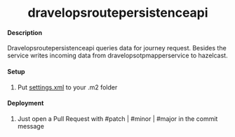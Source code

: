 <h1 align="center">dravelopsroutepersistenceapi</h1>

#### Description
Dravelopsroutepersistenceapi queries data for journey request.
Besides the service writes incoming data from dravelopsotpmapperservice to hazelcast.

#### Setup
1. Put [settings.xml](https://github.com/blackforestsolutions/dravelopsdocumentation/tree/master/InstallationFiles) to your .m2 folder

#### Deployment
1. Just open a Pull Request with #patch | #minor | #major in the commit message